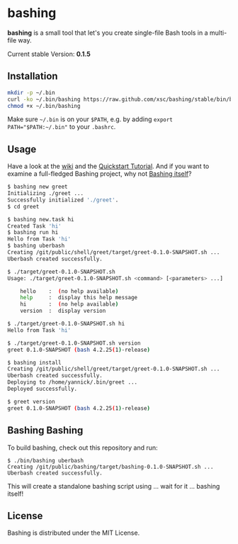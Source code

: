 # bashing

__bashing__ is a small tool that let's you create single-file Bash tools in a multi-file
way.

Current stable Version: __0.1.5__

## Installation

```bash
mkdir -p ~/.bin 
curl -ko ~/.bin/bashing https://raw.github.com/xsc/bashing/stable/bin/bashing
chmod +x ~/.bin/bashing
```

Make sure `~/.bin` is on your `$PATH`, e.g. by adding `export PATH="$PATH:~/.bin"` to your
`.bashrc`.

## Usage

Have a look at the [wiki](https://github.com/xsc/bashing/wiki) and the 
[Quickstart Tutorial](https://github.com/xsc/bashing/wiki/Quickstart-Tutorial). And if you want to examine
a full-fledged Bashing project, why not [Bashing itself](https://github.com/xsc/bashing/tree/master/src)?

```bash
$ bashing new greet
Initializing ./greet ...
Successfully initialized './greet'.
$ cd greet

$ bashing new.task hi
Created Task 'hi'
$ bashing run hi
Hello from Task 'hi'
$ bashing uberbash
Creating /git/public/shell/greet/target/greet-0.1.0-SNAPSHOT.sh ...
Uberbash created successfully.

$ ./target/greet-0.1.0-SNAPSHOT.sh 
Usage: ./target/greet-0.1.0-SNAPSHOT.sh <command> [<parameters> ...]

    hello    :  (no help available)
    help     :  display this help message
    hi       :  (no help available)
    version  :  display version

$ ./target/greet-0.1.0-SNAPSHOT.sh hi
Hello from Task 'hi'

$ ./target/greet-0.1.0-SNAPSHOT.sh version
greet 0.1.0-SNAPSHOT (bash 4.2.25(1)-release)

$ bashing install
Creating /git/public/shell/greet/target/greet-0.1.0-SNAPSHOT.sh ...
Uberbash created successfully.
Deploying to /home/yannick/.bin/greet ...
Deployed successfully.

$ greet version
greet 0.1.0-SNAPSHOT (bash 4.2.25(1)-release)
```

## Bashing Bashing

To build bashing, check out this repository and run:

```
$ ./bin/bashing uberbash
Creating /git/public/bashing/target/bashing-0.1.0-SNAPSHOT.sh ...
Uberbash created successfully.
```

This will create a standalone bashing script using ... wait for it ... bashing itself!

## License 

Bashing is distributed under the MIT License.
